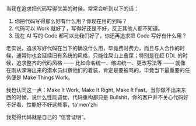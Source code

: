 当我在追求把代码写得优美的时候，常常会听到以下的话：
1. 你把代码写得那么好有什么用？你现在用的到吗？
2. 代码可以 Work 就好了，写得好还是不好，反正其他人都不知道。
3. 现在 AI 写的 Code 都可以比我们好了，你还再追求把 Code 写好有什么用？

老实说，追求写好代码在当下的确没什么用，毕竟费时费力，而且与人合作的时候，通常你也会延续旧有系统的风格，只能往屎山上叠屎；特别是在赶 DDL 的时候，追求整齐的代码风格 —— 比如命名统一、缩进统一、更改写法等 —— 就像在刚从深海出来的潜水员纠察他们的着装，肯定是要被骂的，毕竟当下最重要的任务便是 Make Things Work。

我也认同这一点：Make It Work, Make It Right, Make It Fast。当你做不出来东西的时候，说什么性能调优、代码重构都只是 Bullshit，你的客户并不关心代码好不好看、性能好不好这些事，ta'men'zhi

我觉得代码就是自己的 “信誉证明”。